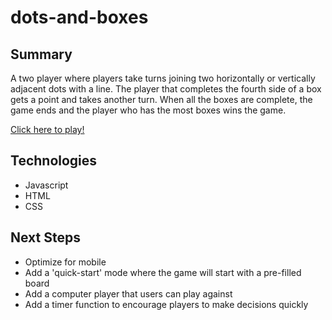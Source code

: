 # dots-and-boxes

## Summary

A two player where players take turns joining two horizontally or vertically adjacent dots with a line. The player that completes the fourth side of a box gets a point and takes another turn. When all the boxes are complete, the game ends and the player who has the most boxes wins the game.

[Click here to play!](https://bernallium.github.io/dots-and-boxes/)

## Technologies
* Javascript
* HTML
* CSS

## Next Steps

* Optimize for mobile
* Add a 'quick-start' mode where the game will start with a pre-filled board
* Add a computer player that users can play against
* Add a timer function to encourage players to make decisions quickly
